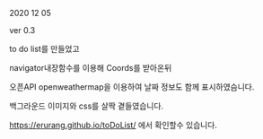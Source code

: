 2020 12 05 

ver 0.3

to do list를 만들었고

navigator내장함수를 이용해 Coords를 받아온뒤

오픈API openweathermap을 이용하여 날짜 정보도 함께 표시하였슴니다.

백그라운드 이미지와 css를 살짝 곁들였습니다. 

https://erurang.github.io/toDoList/ 에서 확인할수 있습니다.


